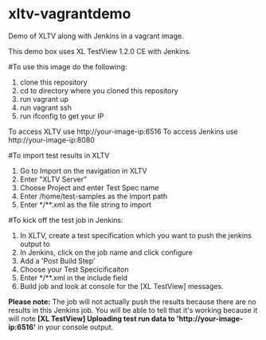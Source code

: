 # xltv-vagrantdemo
Demo of XLTV along with Jenkins in a vagrant image.

This demo box uses XL TestView 1.2.0 CE with Jenkins.

#To use this image do the following:

1. clone this repository
2. cd to directory where you cloned this repository
3. run vagrant up
4. run vagrant ssh
5. run ifconfig to get your IP

To access XLTV use http://your-image-ip:6516
To access Jenkins use http://your-image-ip:8080

#To import test results in XLTV
1. Go to Import on the navigation in XLTV
2. Enter "XLTV Server"
3. Choose Project and enter Test Spec name
4. Enter /home/test-samples as the import path
5. Enter */**.xml as the file string to import

#To kick off the test job in Jenkins:
1. In XLTV, create a test specification which you want to push the jenkins output to
2. In Jenkins, click on the job name and click configure
3. Add a 'Post Build Step'
4. Choose your Test Specicificaiton
5. Enter */**.xml in the include field
5. Build job and look at console for the [XL TestView] messages.

<b>Please note:</b>  The job will not actually push the results because there are no results in this Jenkins job.  You will be able to tell that it's working because it will note <b>[XL TestView] Uploading test run data to 'http://your-image-ip:6516'</b> in your console output.
